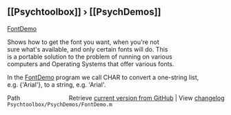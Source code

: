 ## [[Psychtoolbox]] &#8250; [[PsychDemos]]

[FontDemo](FontDemo)  
  
Shows how to get the font you want, when you're not  
sure what's available, and only certain fonts will do.  This  
is a portable solution to the problem of running on various  
computers and Operating Systems that offer various fonts.  
  
In the [FontDemo](FontDemo) program we call CHAR to convert a one-string list,  
e.g. {'Arial'}, to a string, e.g. 'Arial'.  




<div class="code_header" style="text-align:right;">
  <span style="float:left;">Path&nbsp;&nbsp;</span> <span class="counter">Retrieve <a href=
  "https://raw.github.com/Psychtoolbox-3/Psychtoolbox-3/beta/Psychtoolbox/PsychDemos/FontDemo.m">current version from GitHub</a> | View <a href=
  "https://github.com/Psychtoolbox-3/Psychtoolbox-3/commits/beta/Psychtoolbox/PsychDemos/FontDemo.m">changelog</a></span>
</div>
<div class="code">
  <code>Psychtoolbox/PsychDemos/FontDemo.m</code>
</div>

